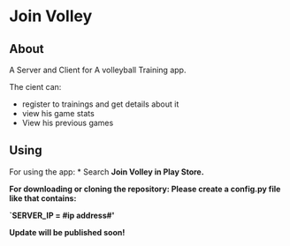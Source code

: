 
# Join Volley #
## About ##
A Server and Client for A volleyball Training app.

The cient can:
  * register to trainings and get details about it
  * view his game stats
  * View his previous games
  
## Using ##
For using the app:
     * Search <b> Join Volley <b> in Play Store.
 
For downloading or cloning the repository:
Please create a config.py file like that contains:

`SERVER_IP = #ip address#'




<b> Update will be published soon! <b>
